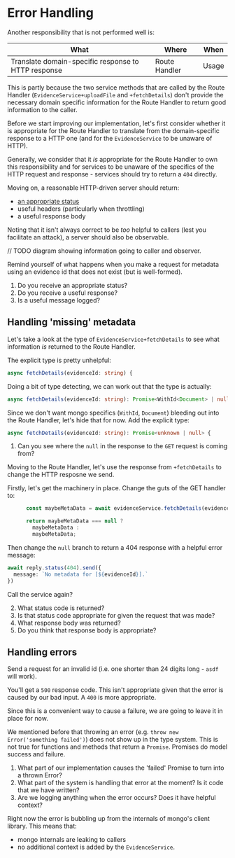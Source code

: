 # Error Handling

Another responsibility that is not performed well is:

| What                     | Where      | When |
| ---- | --- | --- |
| Translate domain-specific response to HTTP response | Route Handler | Usage |

This is partly because the two service methods that are  called by the Route Handler (`EvidenceService+uploadFile` and `+fetchDetails`) don't provide the necessary domain specific information for the Route Handler to return good information to the caller.

Before we start improving our implementation, let's first consider whether it is appropriate for the Route Handler to translate from the domain-specific response to a HTTP one (and for the `EvidenceService` to be unaware of HTTP).

Generally, we consider that it *is* appropriate for the Route Handler to own this responsibility and for services to be unaware of the specifics of the HTTP request and response - services should try to return a `404` directly.

Moving on, a reasonable HTTP-driven server should return:
* [an appropriate status](https://en.wikipedia.org/wiki/List_of_HTTP_status_codes)
* useful headers (particularly when throttling)
* a useful response body

Noting that it isn't always correct to be *too* helpful to callers (lest you facilitate an attack), a server should also be observable.

// TODO diagram showing information going to caller and observer.

Remind yourself of what happens when you make a request for metadata using an evidence id that does not exist (but is well-formed).

1. Do you receive an appropriate status?
2. Do you receive a useful response?
3. Is a useful message logged?

## Handling 'missing' metadata

Let's take a look at the type of `EvidenceService+fetchDetails` to see what information *is* returned to the Route Handler.

The explicit type is pretty unhelpful:

```typescript
async fetchDetails(evidenceId: string) {
```

Doing a bit of type detecting, we can work out that the type is actually:

```typescript
async fetchDetails(evidenceId: string): Promise<WithId<Document> | null> {
```

Since we don't want mongo specifics (`WithId`, `Document`) bleeding out into the Route Handler, let's hide that for now. Add the explicit type:

```typescript
async fetchDetails(evidenceId: string): Promise<unknown | null> {
```

1. Can you see where the `null` in the response to the `GET` request is coming from?

Moving to the Route Handler, let's use the response from `+fetchDetails` to change the HTTP resposne we send.

Firstly, let's get the machinery in place. Change the guts of the GET handler to:

```typescript
      const maybeMetaData = await evidenceService.fetchDetails(evidenceId);

      return maybeMetaData === null ?
        maybeMetaData :
        maybeMetaData;
```

Then change the `null` branch to return a 404 response with a helpful error message:

```typescript
await reply.status(404).send({
  message: `No metadata for [${evidenceId}].`
})
```

Call the service again?

2. What status code is returned?
3. Is that status code appropriate for given the request that was made?
4. What response body was returned?
5. Do you think that response body is appropriate?

## Handling errors
Send a request for an invalid id (i.e. one shorter than 24 digits long - `asdf` will work).

You'll get a `500` response code. This isn't appropriate given that the error is caused by our bad input. A `400` is more appropriate.

Since this is a convenient way to cause a failure, we are going to leave it in place for now.

We mentioned before that throwing an error (e.g. `throw new Error('something failed')`) does not show up in the type system. This is not true for functions and methods that return a `Promise`. Promises do model success and failure.

1. What part of our implementation causes the 'failed' Promise to turn into a thrown Error?
2. What part of the system is handling that error at the moment? Is it code that we have written?
3. Are we logging anything when the error occurs? Does it have helpful context?

Right now the error is bubbling up from the internals of mongo's client library. This means that:
* mongo internals are leaking to callers
* no additional context is added by the `EvidenceService`.
